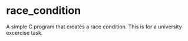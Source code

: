 # race_condition

A simple C program that creates a race condition. This is for a university excercise task.
